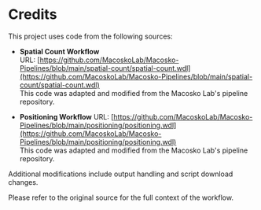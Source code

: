 # Credits

This project uses code from the following sources:

- **Spatial Count Workflow**  
  URL: [https://github.com/MacoskoLab/Macosko-Pipelines/blob/main/spatial-count/spatial-count.wdl](https://github.com/MacoskoLab/Macosko-Pipelines/blob/main/spatial-count/spatial-count.wdl)  
  This code was adapted and modified from the Macosko Lab's pipeline repository.

- **Positioning Workflow**
  URL: [https://github.com/MacoskoLab/Macosko-Pipelines/blob/main/positioning/positioning.wdl](https://github.com/MacoskoLab/Macosko-Pipelines/blob/main/positioning/positioning.wdl)  
  This code was adapted and modified from the Macosko Lab's pipeline repository.

Additional modifications include output handling and script download changes.

Please refer to the original source for the full context of the workflow.
